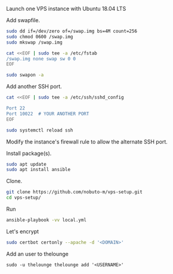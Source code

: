 Launch one VPS instance with Ubuntu 18.04 LTS

Add swapfile.

```bash
sudo dd if=/dev/zero of=/swap.img bs=4M count=256
sudo chmod 0600 /swap.img
sudo mkswap /swap.img

cat <<EOF | sudo tee -a /etc/fstab
/swap.img none swap sw 0 0
EOF

sudo swapon -a
```

Add another SSH port.

```bash
cat <<EOF | sudo tee -a /etc/ssh/sshd_config

Port 22
Port 10022  # YOUR ANOTHER PORT
EOF

sudo systemctl reload ssh
```

Modify the instance's firewall rule to allow the alternate SSH port.

Install package(s).

```bash
sudo apt update
sudo apt install ansible
```

Clone.

```bash
git clone https://github.com/nobuto-m/vps-setup.git
cd vps-setup/
```

Run

```bash
ansible-playbook -vv local.yml
```

Let's encrypt

```bash
sudo certbot certonly --apache -d '<DOMAIN>'
```

Add an user to thelounge

```
sudo -u thelounge thelounge add '<USERNAME>'
```
